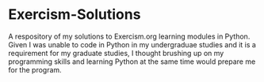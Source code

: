 # Exercism-Solutions

A respository of my solutions to Exercism.org learning modules in Python. Given I was unable to code in Python in my undergraduae studies and it is a requirement for my graduate studies, I thought brushing up on my programming skills and learning Python at the same time would prepare me for the program. 
